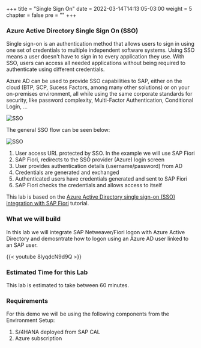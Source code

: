 +++
title = "Single Sign On"
date = 2022-03-14T14:13:05-03:00
weight = 5
chapter = false
pre = "<b></b>"
+++

### Azure Active Directory Single Sign On (SSO)
Single sign-on is an authentication method that allows users to sign in using one set of credentials to multiple independent software systems. Using SSO means a user doesn't have to sign in to every application they use. With SSO, users can access all needed applications without being required to authenticate using different credentials.

Azure AD can be used to provide SSO capabilities to SAP, either on the cloud (BTP, SCP, Sucess Factors, among many other solutions) or on your on-premises environment, all while using the same corporate standards for security, like password complexity, Multi-Factor Authentication, Conditional Login, ... 

![SSO](/images/sso-sample.png?height=300px)

The general SSO flow can be seen below: 

![SSO](/images/sso-flow.png?height=300px)
1. User access URL protected by SSO. In the example we will use SAP Fiori
2. SAP Fiori, redirects to the SSO provider (Azure) login screen
3. User provides authentication details (username/password) from AD
4. Credentials are generated and exchanged 
5. Authenticated users have credentials generated and sent to SAP Fiori 
6. SAP Fiori checks the credentials and allows access to itself 


This lab is based on the [Azure Active Directory single sign-on (SSO) integration with SAP Fiori](https://docs.microsoft.com/en-us/azure/active-directory/saas-apps/sap-netweaver-tutorial#configure-sap-netweaver-using-saml) tutorial. 

### What we will build

In this lab we will integrate SAP Netweaver/Fiori logon with Azure Active Directory and demosntrate how to logon using an Azure AD user linked to an SAP user. 

{{< youtube 8IyqdcN9d9Q >}}

### Estimated Time for this Lab

This lab is estimated to take between 60 minutes.

### Requirements

For this demo we will be using the following components from the Environment Setup: 

1. S/4HANA deployed from SAP CAL
2. Azure subscription